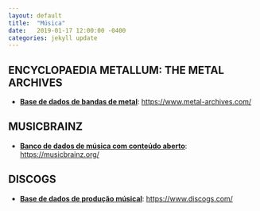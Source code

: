 ```yaml
---
layout: default
title:  "Música"
date:   2019-01-17 12:00:00 -0400
categories: jekyll update
---
```


## ENCYCLOPAEDIA METALLUM: THE METAL ARCHIVES

-   **[Base de dados de bandas de metal](https://www.metal-archives.com/)**: https://www.metal-archives.com/

## MUSICBRAINZ

-   **[Banco de dados de música com conteúdo aberto](https://musicbrainz.org/)**: https://musicbrainz.org/

## DISCOGS

-   **[Base de dados de produção músical](https://www.discogs.com/)**: https://www.discogs.com/
